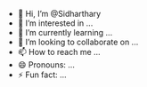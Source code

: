 - 👋 Hi, I’m @Sidharthary
- 👀 I’m interested in ...
- 🌱 I’m currently learning ...
- 💞️ I’m looking to collaborate on ...
- 📫 How to reach me ...
- 😄 Pronouns: ...
- ⚡ Fun fact: ...

<!---
Sidharthary/Sidharthary is a ✨ special ✨ repository because its `README.md` (this file) appears on your GitHub profile.
You can click the Preview link to take a look at your changes.
--->
